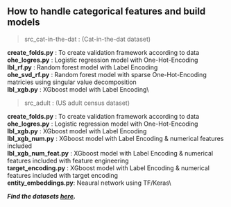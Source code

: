 ## How to handle categorical features and build models



>src_cat-in-the-dat : (Cat-in-the-dat dataset)

**create_folds.py**     : To create validation framework according to data\
**ohe_logres.py**       : Logistic regression model with One-Hot-Encoding\
**lbl_rf.py**           : Random forest model with Label Encoding\
**ohe_svd_rf.py**       : Random forest model with sparse One-Hot-Encoding matricies using singular value decomposition\
**lbl_xgb.py**          : XGboost model with Label Encoding\




>src_adult         : (US adult census dataset)

**create_folds.py**     : To create validation framework according to data\
**ohe_logres.py**       : Logistic regression model with One-Hot-Encoding\
**lbl_xgb.py**          : XGboost model with Label Encoding\
**lbl_xgb_num.py**      : XGboost model with Label Encoding & numerical features included\
**lbl_xgb_num_feat.py** : XGboost model with Label Encoding & numerical features included with feature engineering\
**target_encoding.py**  : XGboost model with Label Encoding & numerical features included with target encoding\
**entity_embeddings.py**: Neaural network using TF/Keras\

***Find the datasets [here](https://www.kaggle.com/datasets/abhishek/aaamlp).***

